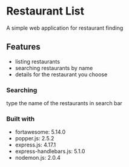 # Restaurant List
A simple web application for restaurant finding

## Features
- listing restaurants
- searching restaurants by name
- details for the restaurant you choose


### Searching
type the name of the restaurants in search bar

### Built with
- fortawesome: 5.14.0
- popper.js: 2.5.2
- express.js: 4.17.1
- express-handlebars.js: 5.1.0
- nodemon.js: 2.0.4

